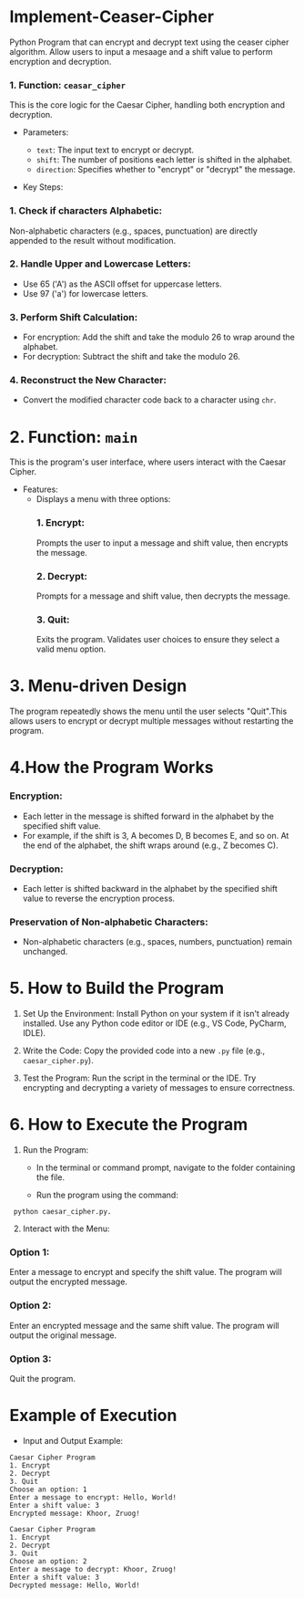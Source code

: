 # Implement-Ceaser-Cipher
Python Program that can encrypt and decrypt text using the ceaser cipher algorithm. Allow users to input a mesaage and a shift value to perform encryption and decryption.
### 1. Function: `ceasar_cipher`

This is the core logic for the Caesar Cipher, handling both encryption
and decryption.

* Parameters:
    * `text`: The input text to encrypt or decrypt.
    * `shift`: The number of positions each letter is shifted in the
alphabet.
    * `direction`: Specifies whether to "encrypt" or "decrypt"
the message.

* Key Steps: 
### 1. Check if characters Alphabetic:
 Non-alphabetic characters (e.g., spaces, punctuation) are directly appended to the result without modification. 
### 2. Handle Upper and Lowercase Letters:
* Use 65 ('A') as the ASCII offset for uppercase letters. 
* Use 97 ('a') for
lowercase letters. 

### 3. Perform Shift Calculation: 
* For encryption: Add the
shift and take the modulo 26 to wrap around the alphabet. 
* For decryption: Subtract the shift and take the modulo 26. 

### 4. Reconstruct the New Character: 
* Convert the modified character code back to a character
using `chr`.

# 2. Function: `main`
This is the program's user interface, where users interact with the
Caesar Cipher.
* Features: 
    * Displays a menu with three options: 
      ### 1. Encrypt: 
        Prompts the user to input a message and shift value, then encrypts the message.
      ### 2. Decrypt: 
        Prompts for a message and shift value, then decrypts the
        message. 
      ### 3. Quit:
        Exits the program. Validates user choices to ensure they
        select a valid menu option.

# 3. Menu-driven Design

The program repeatedly shows the menu until the user selects "Quit".This allows users to encrypt or decrypt multiple messages without
restarting the program. 

# 4.How the Program Works

### Encryption:
* Each letter in the message is shifted forward in the alphabet by the specified shift value.
* For example, if the shift is 3, A becomes D, B becomes E, and so on. At the end of the alphabet, the shift wraps around (e.g., Z becomes C).

### Decryption:
* Each letter is shifted backward in the alphabet by the specified shift value to reverse the encryption process.

### Preservation of Non-alphabetic Characters:
* Non-alphabetic characters (e.g., spaces, numbers, punctuation) remain unchanged.

# 5. How to Build the Program

1. Set Up the Environment: Install Python on your system if it isn't
already installed. Use any Python code editor or IDE (e.g., VS Code,
PyCharm, IDLE).

2. Write the Code: Copy the provided code into a new `.py` file (e.g.,
`caesar_cipher.py`).

3. Test the Program: Run the script in the terminal or the IDE. Try
encrypting and decrypting a variety of messages to ensure correctness.

# 6. How to Execute the Program

1. Run the Program:

    * In the terminal or command prompt, navigate to the folder containing the file.

    * Run the program using the command:
```
 python caesar_cipher.py.
```

2. Interact with the Menu:

### Option 1:
Enter a message to encrypt and specify the shift value. The
program will output the encrypted message. 

### Option 2: 
Enter an encrypted message and the same shift value. The program will output the original
message. 

### Option 3:
Quit the program.

# Example of Execution

* Input and Output Example:
```
Caesar Cipher Program
1. Encrypt
2. Decrypt
3. Quit
Choose an option: 1
Enter a message to encrypt: Hello, World!
Enter a shift value: 3
Encrypted message: Khoor, Zruog!

Caesar Cipher Program
1. Encrypt
2. Decrypt
3. Quit
Choose an option: 2
Enter a message to decrypt: Khoor, Zruog!
Enter a shift value: 3
Decrypted message: Hello, World!

```
